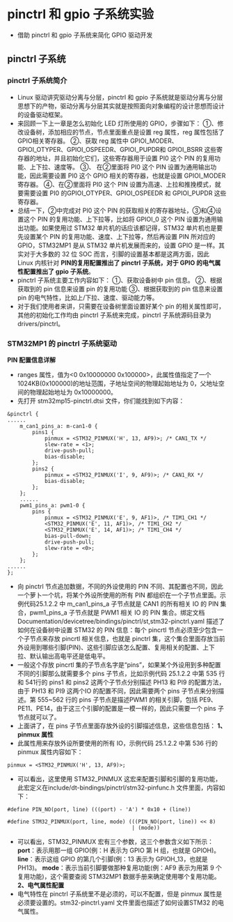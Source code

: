 # pinctrl 和 gpio 子系统实验
* 借助 pinctrl 和 gpio 子系统来简化 GPIO 驱动开发
## pinctrl 子系统
### pinctrl 子系统简介
* Linux 驱动讲究驱动分离与分层，pinctrl 和 gpio 子系统就是驱动分离与分层思想下的产物，驱动分离与分层其实就是按照面向对象编程的设计思想而设计的设备驱动框架。
* 来回顾一下上一章是怎么初始化 LED 灯所使用的 GPIO，步骤如下：
①、修改设备树，添加相应的节点，节点里面重点是设置 reg 属性，reg 属性包括了 GPIO相关寄存器。
②、获取 reg 属性中 GPIOI_MODER、GPIOI_OTYPER、GPIOI_OSPEEDR、GPIOI_PUPDR和 GPIOI_BSRR 这些寄存器的地址，并且初始化它们，这些寄存器用于设置 PI0 这个 PIN 的复用功能、上下拉、速度等。
③、 在②里面将 PI0 这个 PIN 设置为通用输出功能，因此需要设置 PI0 这个 GPIO 相关的寄存器，也就是设置 GPIOI_MODER 寄存器。
④、在②里面将 PI0 这个 PIN 设置为高速、上拉和推挽模式，就要需要设置 PI0 的GPIOI_OTYPER、GPIOI_OSPEEDR 和 GPIOI_PUPDR 这些寄存器。
* 总结一下，②中完成对 PI0 这个 PIN 的获取相关的寄存器地址，③和④设置这个 PIN 的复用功能、上下拉等，比如将 GPIOI_0 这个 PIN 设置为通用输出功能。如果使用过 STM32 单片机的话应该都记得，STM32 单片机也是要先设置某个 PIN 的复用功能、速度、上下拉等，然后再设置 PIN 所对应的 GPIO，STM32MP1 是从 STM32 单片机发展而来的，设置 GPIO 是一样。其实对于大多数的 32 位 SOC 而言，引脚的设置基本都是这两方面，因此 Linux 内核针对 __PIN的复用配置推出了 pinctrl 子系统，对于 GPIO 的电气属性配置推出了 gpio 子系统__。
* pinctrl 子系统主要工作内容如下：
①、获取设备树中 pin 信息。
②、根据获取到的 pin 信息来设置 pin 的复用功能
③、根据获取到的 pin 信息来设置 pin 的电气特性，比如上/下拉、速度、驱动能力等。
* 对于我们使用者来讲，只需要在设备树里面设置好某个 pin 的相关属性即可，其他的初始化工作均由 pinctrl 子系统来完成，pinctrl 子系统源码目录为 drivers/pinctrl。
### STM32MP1 的 pinctrl 子系统驱动
__PIN 配置信息详解__
*  ranges 属性，值为<0 0x10000000 0x100000>，此属性值指定了一个 1024KB(0x100000)的地址范围，子地址空间的物理起始地址为 0，父地址空间的物理起始地址为 0x10000000。
* 先打开 stm32mp15-pinctrl.dtsi 文件，你们能找到如下内容：
```
&pinctrl {
......
    m_can1_pins_a: m-can1-0 {
        pins1 {
            pinmux = <STM32_PINMUX('H', 13, AF9)>; /* CAN1_TX */
            slew-rate = <1>;
            drive-push-pull;
            bias-disable;
        };
        pins2 {
            pinmux = <STM32_PINMUX('I', 9, AF9)>; /* CAN1_RX */
            bias-disable;
        };
    };
    ......
    pwm1_pins_a: pwm1-0 {
        pins {
            pinmux = <STM32_PINMUX('E', 9, AF1)>, /* TIM1_CH1 */
            <STM32_PINMUX('E', 11, AF1)>, /* TIM1_CH2 */
            <STM32_PINMUX('E', 14, AF1)>; /* TIM1_CH4 */
            bias-pull-down;
            drive-push-pull;
            slew-rate = <0>;
        };
    };
......
};
```
* 向 pinctrl 节点追加数据，不同的外设使用的 PIN 不同、其配置也不同，因此一个萝卜一个坑，将某个外设所使用的所有 PIN 都组织在一个子节点里面。示例代码25.1.2.2 中 m_can1_pins_a 子节点就是 CAN1 的所有相关 IO 的 PIN 集合，pwm1_pins_a 子节点就是 PWM1 相关 IO 的 PIN 集合。绑定文档 Documentation/devicetree/bindings/pinctrl/st,stm32-pinctrl.yaml 描述了如何在设备树中设置 STM32 的 PIN 信息：每个 pincrtl 节点必须至少包含一个子节点来存放 pincrtl 相关信息，也就是 pinctrl 集，这个集合里面存放当前外设用到哪些引脚(PIN)、这些引脚应该怎么配置、复用相关的配置、上下拉、默认输出高电平还是低电平。
* 一般这个存放 pincrtl 集的子节点名字是“pins”，如果某个外设用到多种配置不同的引脚那么就需要多个 pins 子节点，比如示例代码 25.1.2.2 中第 535 行和 541行的 pins1 和 pins2 这两个子节点分别描述 PH13 和 PI9 的配置方法，由于 PH13 和 PI9 这两个IO 的配置不同，因此需要两个 pins 子节点来分别描述。第 555~562 行的 pins 子节点是描述PWM1 的相关引脚，包括 PE9、PE11、PE14，由于这三个引脚的配置是一模一样的，因此只需要一个 pins 子节点就可以了。
* 上面讲了，在 pins 子节点里面存放外设的引脚描述信息，这些信息包括：
__1、pinmux 属性__
* 此属性用来存放外设所要使用的所有 IO，示例代码 25.1.2.2 中第 536 行的 pinmux 属性内容如下：
```
pinmux = <STM32_PINMUX('H', 13, AF9)>;
```
* 可以看出，这里使用 STM32_PINMUX 这宏来配置引脚和引脚的复用功能，此宏定义在include/dt-bindings/pinctrl/stm32-pinfunc.h 文件里面，内容如下：
```
#define PIN_NO(port, line) (((port) - 'A') * 0x10 + (line))

#define STM32_PINMUX(port, line, mode) (((PIN_NO(port, line)) << 8)
                                        | (mode))
```
* 可以看出，STM32_PINMUX 宏有三个参数，这三个参数含义如下所示：
__port__：表示用那一组 GPIO(例：H 表示为 GPIO 第 H 组，也就是 GPIOH)。
__line__：表示这组 GPIO 的第几个引脚(例：13 表示为 GPIOH_13，也就是 PH13)。
__mode__：表示当前引脚要做那种复用功能(例：AF9 表示为用第 9 个复用功能)，这个需要查阅 STM32MP1 数据手册来确定使用哪个复用功能。
__2、电气属性配置__
* 电气特性在 pinctrl 子系统里不是必须的，可以不配置，但是 pinmux 属性是必须要设置的。stm32-pinctrl.yaml 文件里面也描述了如何设置STM32 的电气属性。


